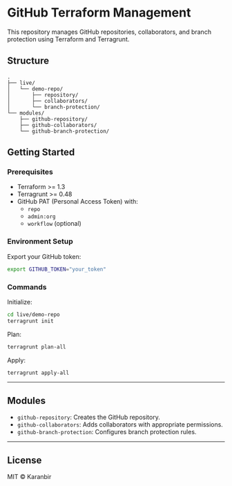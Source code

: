 # GitHub Terraform Management

This repository manages GitHub repositories, collaborators, and branch protection using Terraform and Terragrunt.

## Structure

```
.
├── live/
│   └── demo-repo/
│       ├── repository/
│       ├── collaborators/
│       └── branch-protection/
└── modules/
    ├── github-repository/
    ├── github-collaborators/
    └── github-branch-protection/
```

## Getting Started

### Prerequisites

- Terraform >= 1.3
- Terragrunt >= 0.48
- GitHub PAT (Personal Access Token) with:
  - `repo`
  - `admin:org`
  - `workflow` (optional)

### Environment Setup

Export your GitHub token:

```bash
export GITHUB_TOKEN="your_token"
```

### Commands

Initialize:

```bash
cd live/demo-repo
terragrunt init
```

Plan:

```bash
terragrunt plan-all
```

Apply:

```bash
terragrunt apply-all
```

---

## Modules

- `github-repository`: Creates the GitHub repository.
- `github-collaborators`: Adds collaborators with appropriate permissions.
- `github-branch-protection`: Configures branch protection rules.

---

## License

MIT © Karanbir